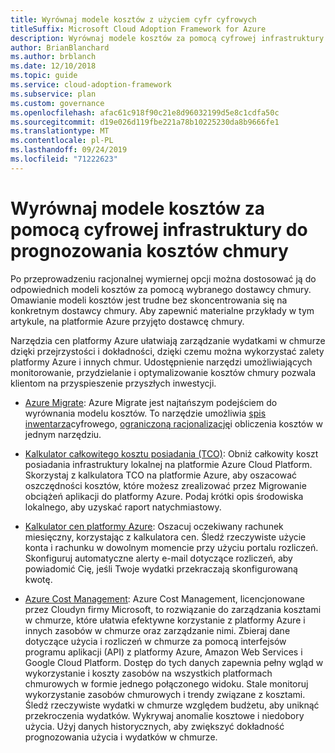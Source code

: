 ```yaml
---
title: Wyrównaj modele kosztów z użyciem cyfr cyfrowych
titleSuffix: Microsoft Cloud Adoption Framework for Azure
description: Wyrównaj modele kosztów za pomocą cyfrowej infrastruktury do prognozowania kosztów chmury.
author: BrianBlanchard
ms.author: brblanch
ms.date: 12/10/2018
ms.topic: guide
ms.service: cloud-adoption-framework
ms.subservice: plan
ms.custom: governance
ms.openlocfilehash: afac61c918f90c21e8d96032199d5e8c1cdfa50c
ms.sourcegitcommit: d19e026d119fbe221a78b10225230da8b9666fe1
ms.translationtype: MT
ms.contentlocale: pl-PL
ms.lasthandoff: 09/24/2019
ms.locfileid: "71222623"
---
```

# <a name="align-cost-models-with-the-digital-estate-to-forecast-cloud-costs"></a>Wyrównaj modele kosztów za pomocą cyfrowej infrastruktury do prognozowania kosztów chmury

Po przeprowadzeniu racjonalnej wymiernej opcji można dostosować ją do odpowiednich modeli kosztów za pomocą wybranego dostawcy chmury. Omawianie modeli kosztów jest trudne bez skoncentrowania się na konkretnym dostawcy chmury. Aby zapewnić materialne przykłady w tym artykule, na platformie Azure przyjęto dostawcę chmury.

Narzędzia cen platformy Azure ułatwiają zarządzanie wydatkami w chmurze dzięki przejrzystości i dokładności, dzięki czemu można wykorzystać zalety platformy Azure i innych chmur. Udostępnienie narzędzi umożliwiających monitorowanie, przydzielanie i optymalizowanie kosztów chmury pozwala klientom na przyspieszenie przyszłych inwestycji.

- [Azure Migrate](https://docs.microsoft.com/azure/migrate/migrate-overview): Azure Migrate jest najtańszym podejściem do wyrównania modelu kosztów. To narzędzie umożliwia [spis inwentarza](./inventory.md)cyfrowego, [ograniczoną racjonalizację](./rationalize.md)i obliczenia kosztów w jednym narzędziu.

- [Kalkulator całkowitego kosztu posiadania (TCO)](https://azure.microsoft.com/pricing/tco/calculator): Obniż całkowity koszt posiadania infrastruktury lokalnej na platformie Azure Cloud Platform. Skorzystaj z kalkulatora TCO na platformie Azure, aby oszacować oszczędności kosztów, które możesz zrealizować przez Migrowanie obciążeń aplikacji do platformy Azure. Podaj krótki opis środowiska lokalnego, aby uzyskać raport natychmiastowy.

- [Kalkulator cen platformy Azure](https://azure.microsoft.com/pricing): Oszacuj oczekiwany rachunek miesięczny, korzystając z kalkulatora cen. Śledź rzeczywiste użycie konta i rachunku w dowolnym momencie przy użyciu portalu rozliczeń. Skonfiguruj automatyczne alerty e-mail dotyczące rozliczeń, aby powiadomić Cię, jeśli Twoje wydatki przekraczają skonfigurowaną kwotę.

- [Azure Cost Management](https://azure.microsoft.com/services/cost-management): Azure Cost Management, licencjonowane przez Cloudyn firmy Microsoft, to rozwiązanie do zarządzania kosztami w chmurze, które ułatwia efektywne korzystanie z platformy Azure i innych zasobów w chmurze oraz zarządzanie nimi. Zbieraj dane dotyczące użycia i rozliczeń w chmurze za pomocą interfejsów programu aplikacji (API) z platformy Azure, Amazon Web Services i Google Cloud Platform. Dostęp do tych danych zapewnia pełny wgląd w wykorzystanie i koszty zasobów na wszystkich platformach chmurowych w formie jednego połączonego widoku. Stale monitoruj wykorzystanie zasobów chmurowych i trendy związane z kosztami. Śledź rzeczywiste wydatki w chmurze względem budżetu, aby uniknąć przekroczenia wydatków. Wykrywaj anomalie kosztowe i niedobory użycia. Użyj danych historycznych, aby zwiększyć dokładność prognozowania użycia i wydatków w chmurze.
